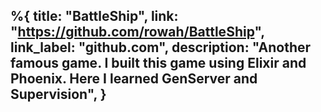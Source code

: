 %{
  title: "BattleShip",
  link: "https://github.com/rowah/BattleShip",
  link_label: "github.com",
  description:
          "Another famous game. I built this game using Elixir and Phoenix. Here I learned GenServer and Supervision",
}
---
